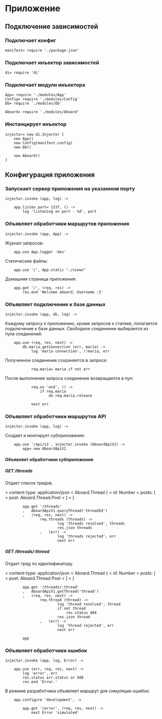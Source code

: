 # Приложение





## Подключение зависимостей



### Подключает конфиг

    manifest= require './package.json'



### Подключает инъектор зависимостей

    di= require 'di'



### Подключает модули инъектора

    App= require './modules/App'
    Config= require './modules/Config'
    Db= require './modules/Db'

    Aboard= require './modules/Aboard'



### Инстанцирует инъектор

    injector= new di.Injector [
        new App()
        new Config(manifest.config)
        new Db()

        new Aboard()
    ]





## Конфигурация приложения



### Запускает сервер приложения на указанном порту

    injector.invoke (app, log) ->

        app.listen port= 1337, () ->
            log 'listening on port - %d', port



### Объявляет обработчики маршрутов приложения

    injector.invoke (app, App) ->

Журнал запросов:

        app.use App.logger 'dev'

Статические файлы:

        app.use '/', App.static "./views"

Домашняя страница приложения:

        app.get '/', (req, res) ->
            res.end 'Welcome aboard, Username :3'



### Объявляет подключение к базе данных

    injector.invoke (app, db, log) ->

Каждому запросу к приложению, кроме запросов к статике, полагается
подключение к базе данных. Свободное соединение выбирается из пула соединений:

        app.use (req, res, next) ->
            db.maria.getConnection (err, maria) ->
                log 'maria connection', !!maria, err

Полученное соединение сохраняется в запросе:

                req.maria= maria if not err

После выполнения запроса соединение возвращается в пул:

                req.on 'end', () ->
                    if req.maria
                        do req.maria.release

                next err



### Объявляет обработчики маршрутов API

    injector.invoke (app, log) ->

Создает и монтирует субприложение:

        app.use '/api/v1', injector.invoke (AboardApiV1) ->
            app= new AboardApiV1


#### Объявляет обработчики субприложения


##### GET /threads

Отдает список тредов.

< content-type: application/json
< Aboard.Thread {
<   id: Number
<   posts: [
<     post: Aboard.Thread.Post
<   ]
< }

            app.get '/threads'
            ,   AboardApiV1.queryThread('threadId')
            ,   (req, res, next) ->
                    req.threads (threads) ->
                            log 'threads resolved', threads
                            res.json threads
                    ,   (err) ->
                            log 'threads rejected', err
                            next err


##### GET /threads/:thread

Отдает тред по идентификатору.

< content-type: application/json
< Aboard.Thread {
<   id: Number
<   posts: [
<     post: Aboard.Thread.Post
<   ]
< }

            app.get '/threads/:thread'
            ,   AboardApiV1.getThread('thread')
            ,   (req, res, next) ->
                    req.thread (thread) ->
                            log 'thread resolved', thread
                            if not thread
                                res.status 404
                            res.json thread
                    ,   (err) ->
                            log 'thread rejected', err
                            next err

            app


### Объявляет обработчики ошибок

    injector.invoke (app, log, Error) ->

        app.use (err, req, res, next) ->
            log 'error', err
            res.status err.status or 500
            res.end 'Error.'

В режиме разработчика объявляет маршрут для симуляции ошибок:

        app.configure 'development', ->

            app.get '/error', (req, res, next) ->
                next Error 'simulated'
